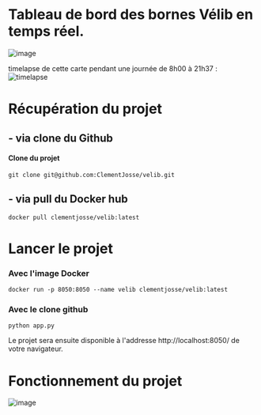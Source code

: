 # Tableau de bord des bornes Vélib en temps réel.
![image](https://github.com/ClementJosse/velib/assets/86595295/b00405ac-379c-405b-90d1-3688a214b3ac)

timelapse de cette carte pendant une journée de 8h00 à 21h37 : 
![timelapse](https://github.com/ClementJosse/velib/blob/main/timelapse.gif)

# Récupération du projet
## - via clone du Github
#### Clone du projet
```
git clone git@github.com:ClementJosse/velib.git
```

## - via pull du Docker hub
```
docker pull clementjosse/velib:latest
```

# Lancer le projet
### Avec l'image Docker
```
docker run -p 8050:8050 --name velib clementjosse/velib:latest
```
### Avec le clone github
```
python app.py
```

Le projet sera ensuite disponible à l'addresse 
http://localhost:8050/ de votre navigateur.

# Fonctionnement du projet 
![image](https://github.com/ClementJosse/velib/assets/86595295/e916a889-25e4-4d1b-b43b-04c5c54bc382)
